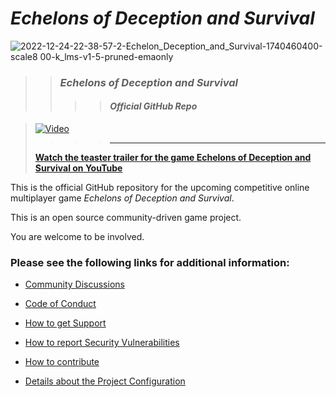 # *Echelons of Deception and Survival*

![2022-12-24-22-38-57-2-Echelon_Deception_and_Survival-1740460400-scale8 00-k_lms-v1-5-pruned-emaonly](https://user-images.githubusercontent.com/22458343/222296043-c3471d85-0686-4242-8762-5c27acfb7a25.png)

>> ### *Echelons of Deception and Survival*
>>>> #### *Official GitHub Repo*

> [![Video](https://github.com/n8bot/Echelons/assets/22458343/5c3f8071-645f-456d-90e0-85ba3188962f)](https://www.youtube.com/watch?v=tjFhXySBIUQ)
>>>> ---
> [**Watch the teaster trailer for the game Echelons of Deception and Survival on YouTube**](https://www.youtube.com/watch?v=tjFhXySBIUQ)

This is the official GitHub repository for the upcoming competitive online multiplayer game *Echelons of Deception and Survival*.

This is an open source community-driven game project. 

You are welcome to be involved.

### Please see the following links for additional information:

- [Community Discussions](https://github.com/n8bot/Echelons/discussions)

- [Code of Conduct](https://github.com/n8bot/Echelons/blob/main/.github/CODE_OF_CONDUCT.md)

- [How to get Support](https://github.com/n8bot/Echelons/blob/main/.github/SUPPORT.md)

- [How to report Security Vulnerabilities](https://github.com/n8bot/Echelons/security/policy)

- [How to contribute](https://github.com/n8bot/Echelons/blob/main/.github/CONTRIBUTING.md)

- [Details about the Project Configuration](https://github.com/n8bot/Echelons/wiki/Commission-New-Lyra-Starter-Game-Project)
